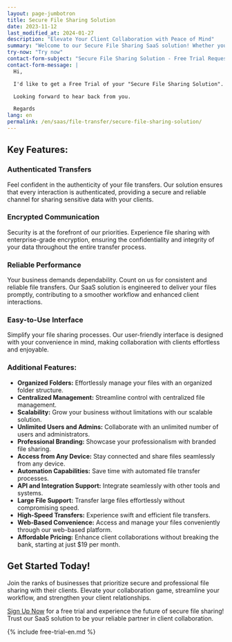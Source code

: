 ```yaml
---
layout: page-jumbotron
title: Secure File Sharing Solution
date: 2023-11-12
last_modified_at: 2024-01-27
description: "Elevate Your Client Collaboration with Peace of Mind"
summary: "Welcome to our Secure File Sharing SaaS solution! Whether you are a solo professional or part of a medium-sized organization, we recognize the crucial need for secure and efficient file transfers with your clients. Our platform has been meticulously crafted to empower your business with a seamless and secure file sharing experience."
try-now: "Try now"
contact-form-subject: "Secure File Sharing Solution - Free Trial Request"
contact-form-message: |
  Hi,

  I'd like to get a Free Trial of your "Secure File Sharing Solution".

  Looking forward to hear back from you.

  Regards
lang: en
permalink: /en/saas/file-transfer/secure-file-sharing-solution/
---
```

## Key Features:

### Authenticated Transfers
Feel confident in the authenticity of your file transfers. Our solution ensures that every interaction is authenticated, providing a secure and reliable channel for sharing sensitive data with your clients.

### Encrypted Communication
Security is at the forefront of our priorities. Experience file sharing with enterprise-grade encryption, ensuring the confidentiality and integrity of your data throughout the entire transfer process.

### Reliable Performance
Your business demands dependability. Count on us for consistent and reliable file transfers. Our SaaS solution is engineered to deliver your files promptly, contributing to a smoother workflow and enhanced client interactions.

### Easy-to-Use Interface
Simplify your file sharing processes. Our user-friendly interface is designed with your convenience in mind, making collaboration with clients effortless and enjoyable.

### Additional Features:

- **Organized Folders:** Effortlessly manage your files with an organized folder structure.
- **Centralized Management:** Streamline control with centralized file management.
- **Scalability:** Grow your business without limitations with our scalable solution.
- **Unlimited Users and Admins:** Collaborate with an unlimited number of users and administrators.
- **Professional Branding:** Showcase your professionalism with branded file sharing.
- **Access from Any Device:** Stay connected and share files seamlessly from any device.
- **Automation Capabilities:** Save time with automated file transfer processes.
- **API and Integration Support:** Integrate seamlessly with other tools and systems.
- **Large File Support:** Transfer large files effortlessly without compromising speed.
- **High-Speed Transfers:** Experience swift and efficient file transfers.
- **Web-Based Convenience:** Access and manage your files conveniently through our web-based platform.
- **Affordable Pricing:** Enhance client collaborations without breaking the bank, starting at just $19 per month.

## Get Started Today!

Join the ranks of businesses that prioritize secure and professional file sharing with their clients. Elevate your collaboration game, streamline your workflow, and strengthen your client relationships.

[Sign Up Now](#start-your-free-trial) for a free trial and experience the future of secure file sharing! Trust our SaaS solution to be your reliable partner in client collaboration.

{% include free-trial-en.md %}
